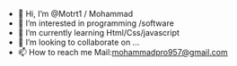 - 👋 Hi, I’m @Motrt1 / Mohammad
- 👀 I’m interested in programming /software
- 🌱 I’m currently learning Html/Css/javascript
- 💞️ I’m looking to collaborate on ...
- 📫 How to reach me Mail:mohammadpro957@gmail.com

<!---
Motrt1/Motrt1 is a ✨ special ✨ repository because its `README.md` (this file) appears on your GitHub profile.
You can click the Preview link to take a look at your changes.
--->
